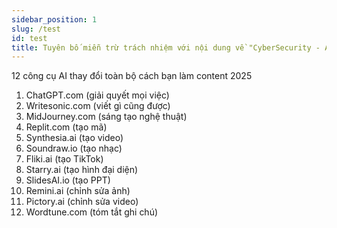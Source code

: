 ```yaml
---
sidebar_position: 1
slug: /test
id: test
title: Tuyên bố miễn trừ trách nhiệm với nội dung về "CyberSecurity - An Ninh Mạng"
---
```


12 công cụ AI thay đổi toàn bộ cách bạn làm content 2025  
1. ChatGPT.com (giải quyết mọi việc) 
2. Writesonic.com (viết gì cũng được) 
3. MidJourney.com (sáng tạo nghệ thuật) 
4. Replit.com (tạo mã) 
5. Synthesia.ai (tạo video) 
6. Soundraw.io (tạo nhạc) 
7. Fliki.ai (tạo TikTok) 
8. Starry.ai (tạo hình đại diện) 
9. SlidesAI.io (tạo PPT) 
10. Remini.ai (chỉnh sửa ảnh) 
11. Pictory.ai (chỉnh sửa video)
12. Wordtune.com (tóm tắt ghi chú)